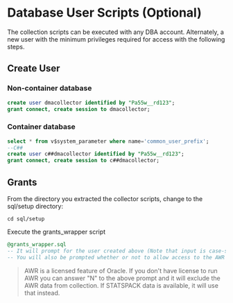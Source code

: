 # Database User Scripts (Optional)

The collection scripts can be executed with any DBA account. Alternately, a new user with the minimum privileges required for access with the following steps.

## Create User

### Non-container database

```sql
create user dmacollector identified by "Pa55w__rd123";
grant connect, create session to dmacollector;
```

### Container database

```sql
select * from v$system_parameter where name='common_user_prefix';
--C##
create user c##dmacollector identified by "Pa55w__rd123";
grant connect, create session to c##dmacollector;
```

## Grants

From the directory you extracted the collector scripts, change to the sql/setup directory:
```shell
cd sql/setup
```
Execute the grants_wrapper script
```sql
@grants_wrapper.sql
-- It will prompt for the user created above (Note that input is case-sensitive and must match the username created above).
-- You will also be prompted whether or not to allow access to the AWR data.
```


> AWR is a licensed feature of Oracle. If you don't have license to run AWR you can answer "N" to the above prompt and it will exclude the AWR data from collection.  If STATSPACK data is available, it will use that instead.

